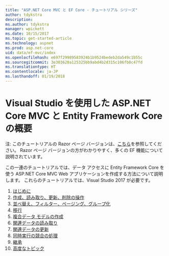 ```yaml
---
title: "ASP.NET Core MVC と EF Core - チュートリアル シリーズ"
author: tdykstra
description: 
ms.author: tdykstra
manager: wpickett
ms.date: 10/15/2017
ms.topic: get-started-article
ms.technology: aspnet
ms.prod: asp.net-core
uid: data/ef-mvc/index
ms.openlocfilehash: e697f29989583924b1b9524bedeb2da549c1b55c
ms.sourcegitcommit: 3e303620a125325bb9abd4b2d315c106fb8c47fd
ms.translationtype: HT
ms.contentlocale: ja-JP
ms.lasthandoff: 01/19/2018
---
```

# <a name="getting-started-with-aspnet-core-mvc-and-entity-framework-core-using-visual-studio"></a>Visual Studio を使用した ASP.NET Core MVC と Entity Framework Core の概要

注: このチュートリアルの Razor ページ バージョンは、[こちら](xref:data/ef-rp/intro)を参照してください。 Razor ページ バージョンの方がわかりやすく、多くの EF 機能について説明されています。

この一連のチュートリアルでは、データ アクセスに Entity Framework Core を使う ASP.NET Core MVC Web アプリケーションを作成する方法について説明します。 これらのチュートリアルでは、Visual Studio 2017 が必要です。

1. [はじめに](intro.md)
2. [作成、読み取り、更新、削除の操作](crud.md)
3. [並べ替え、フィルター、ページング、グループ化](sort-filter-page.md)
4. [移行](migrations.md)
5. [複合データ モデルの作成](complex-data-model.md)
6. [関連データの読み取り](read-related-data.md)
7. [関連データの更新](update-related-data.md)
8. [同時実行の競合の処理](concurrency.md)
9. [継承](inheritance.md)
10. [高度なトピック](advanced.md)
